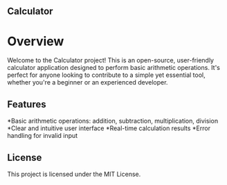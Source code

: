 ## Calculator

# Overview
 Welcome to the Calculator project! This is an open-source, user-friendly calculator application designed to perform basic arithmetic operations. It's perfect for anyone looking to contribute to a simple yet essential tool, whether you're a beginner or an experienced developer.

## Features
 *Basic arithmetic operations: addition, subtraction, multiplication, division
 *Clear and intuitive user interface
 *Real-time calculation results
 *Error handling for invalid input

## License
 This project is licensed under the MIT License.